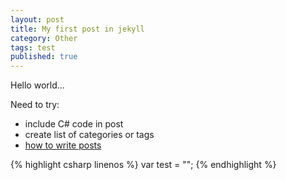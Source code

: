 ```yaml
---
layout: post
title: My first post in jekyll
category: Other
tags: test
published: true
---
```


Hello world...

Need to try:  

  * include C# code in post
  * create list of categories or tags
  * [how to write posts](https://jekyllrb.com/docs/posts/)
  


{% highlight csharp linenos %}
var test = "";
{% endhighlight %}